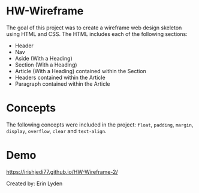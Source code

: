 # HW-Wireframe

The goal of this project was to create a wireframe web design skeleton using HTML and CSS. The HTML includes each of the following sections:
   * Header
   * Nav
   * Aside (With a Heading)
   * Section (With a Heading)
   * Article (With a Heading) contained within the Section
   * Headers contained within the Article
   * Paragraph contained within the Article
   
# Concepts

The following concepts were included in the project: `float`, `padding`, `margin`, `display`, `overflow`, `clear` and `text-align`.

# Demo

https://irishjedi77.github.io/HW-Wireframe-2/

Created by: Erin Lyden
